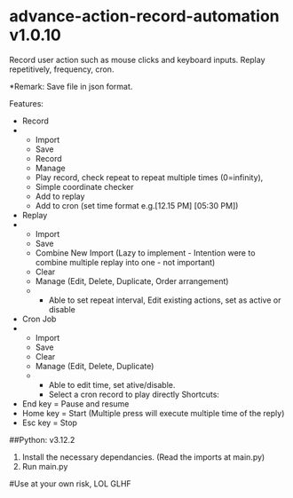 # advance-action-record-automation v1.0.10
Record user action such as mouse clicks and keyboard inputs. Replay repetitively, frequency, cron.

*Remark: Save file in json format.

Features:
- Record
- - Import
  - Save
  - Record
  - Manage
  - Play record, check repeat to repeat multiple times (0=infinity), 
  - Simple coordinate checker
  - Add to replay
  - Add to cron (set time format e.g.[12.15 PM] [05:30 PM])
- Replay
- - Import
  - Save
  - Combine New Import (Lazy to implement - Intention were to combine multiple replay into one - not important)
  - Clear
  - Manage (Edit, Delete, Duplicate, Order arrangement)
  - - Able to set repeat interval, Edit existing actions, set as active or disable
- Cron Job
- - Import
  - Save
  - Clear
  - Manage (Edit, Delete, Duplicate)
  - - Able to edit time, set ative/disable.
    - Select a cron record to play directly 
Shortcuts:
- End key = Pause and resume
- Home key = Start (Multiple press will execute multiple time of the reply)
- Esc key = Stop

##Python: v3.12.2

1. Install the necessary dependancies. (Read the imports at main.py)
2. Run main.py

#Use at your own risk, LOL GLHF
